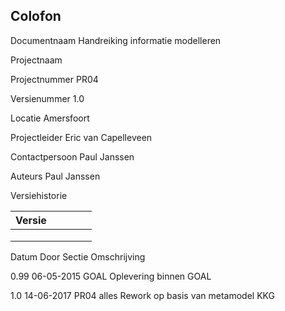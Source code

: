 Colofon
-------

Documentnaam Handreiking informatie modelleren

Projectnaam

Projectnummer PR04

Versienummer 1.0

Locatie Amersfoort

Projectleider Eric van Capelleveen

Contactpersoon Paul Janssen

Auteurs Paul Janssen

Versiehistorie

| Versie |   |   |   |   |
|--------|---|---|---|---|
|        |   |   |   |   |
|        |   |   |   |   |
|        |   |   |   |   |

Datum Door Sectie Omschrijving

0.99 06-05-2015 GOAL Oplevering binnen GOAL

1.0 14-06-2017 PR04 alles Rework op basis van metamodel KKG
